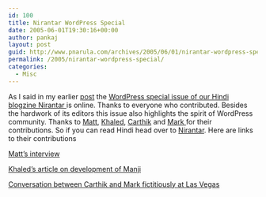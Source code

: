```yaml
---
id: 100
title: Nirantar WordPress Special
date: 2005-06-01T19:30:16+00:00
author: pankaj
layout: post
guid: http://www.pnarula.com/archives/2005/06/01/nirantar-wordpress-special/
permalink: /2005/nirantar-wordpress-special/
categories:
  - Misc
---
```

As I said in my earlier <a href="http://www.pnarula.com/archives/2005/05/20/nirantar-june-issue-wordpress-special/" onclick="_gaq.push(['_trackEvent', 'outbound-article', 'http://www.pnarula.com/archives/2005/05/20/nirantar-june-issue-wordpress-special/', 'post']);" >post</a> the <a href="http://nirantar.org" onclick="_gaq.push(['_trackEvent', 'outbound-article', 'http://nirantar.org', 'WordPress special issue of our Hindi blogzine Nirantar ']);" >WordPress special issue of our Hindi blogzine Nirantar </a>is online. Thanks to everyone who contributed. Besides the hardwork of its editors this issue also highlights the spirit of WordPress community. Thanks to <a href="http://photomatt.net" onclick="_gaq.push(['_trackEvent', 'outbound-article', 'http://photomatt.net', 'Matt']);" >Matt</a>, <a href="http://brokenkode.com" onclick="_gaq.push(['_trackEvent', 'outbound-article', 'http://brokenkode.com', 'Khaled']);" >Khaled</a>, <a href="http://carthik.net" onclick="_gaq.push(['_trackEvent', 'outbound-article', 'http://carthik.net', 'Carthik']);" >Carthik</a> and <a href="http://mindfulmusings.net/weblog/" onclick="_gaq.push(['_trackEvent', 'outbound-article', 'http://mindfulmusings.net/weblog/', ' Mark ']);" >Mark </a>for their contributions. So if you can read Hindi head over to <a href="http://nirantar.org" onclick="_gaq.push(['_trackEvent', 'outbound-article', 'http://nirantar.org', 'Nirantar']);" >Nirantar</a>. Here are links to their contributions

<a href="http://akshargram.com/nirantar/0605/samvaad" onclick="_gaq.push(['_trackEvent', 'outbound-article', 'http://akshargram.com/nirantar/0605/samvaad', 'Matt&#8217;s interview ']);" >Matt&#8217;s interview </a>
  
<a href="http://akshargram.com/nirantar/0605/aamukh-katha/03" onclick="_gaq.push(['_trackEvent', 'outbound-article', 'http://akshargram.com/nirantar/0605/aamukh-katha/03', 'Khaled&#8217;s article on development of Manji']);" >Khaled&#8217;s article on development of Manji</a>
  
<a href="http://akshargram.com/nirantar/0605/aamukh-katha/02" onclick="_gaq.push(['_trackEvent', 'outbound-article', 'http://akshargram.com/nirantar/0605/aamukh-katha/02', 'Conversation between Carthik and Mark fictitiously at Las Vegas']);" >Conversation between Carthik and Mark fictitiously at Las Vegas</a>